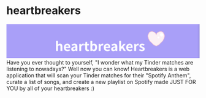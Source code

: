 # heartbreakers
![heartbreakers](./imgs/banner.png)
Have you ever thought to yourself, "I wonder what my Tinder matches are listening to nowadays?" Well now you can know! Heartbreakers is a web application that will scan your Tinder matches for their "Spotify Anthem", curate a list of songs, and create a new playlist on Spotify made JUST FOR YOU by all of your heartbreakers :)
